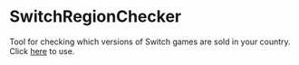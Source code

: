# SwitchRegionChecker
Tool for checking which versions of Switch games are sold in your country. Click [here](https://yaldaba0th.github.io/SwitchRegionChecker/) to use.
